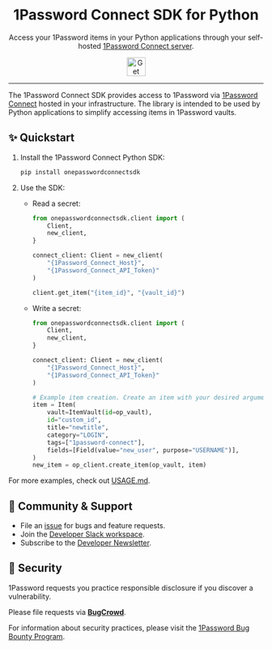 <!-- Image sourced from https://blog.1password.com/introducing-secrets-automation/ -->
<img alt="" role="img" src="https://blog.1password.com/posts/2021/secrets-automation-launch/header.svg"/>

<div align="center">
  <h1>1Password Connect SDK for Python</h1>
  <p>Access your 1Password items in your Python applications through your self-hosted <a href="https://developer.1password.com/docs/connect">1Password Connect server</a>.</p>
  <a href="link/to/dev-portal">
    <img alt="Get started" src="https://user-images.githubusercontent.com/45081667/226940040-16d3684b-60f4-4d95-adb2-5757a8f1bc15.png" height="37"/>
  </a>
</div>

---

The 1Password Connect SDK provides access to 1Password via [1Password Connect](https://developer.1password.com/docs/connect) hosted in your infrastructure. The library is intended to be used by Python applications to simplify accessing items in 1Password vaults.

## ✨ Quickstart

1. Install the 1Password Connect Python SDK:

   ```sh
   pip install onepasswordconnectsdk
   ```

2. Use the SDK:

   - Read a secret:

     ```python
     from onepasswordconnectsdk.client import (
         Client,
         new_client,
     }

     connect_client: Client = new_client(
         "{1Password_Connect_Host}",
         "{1Password_Connect_API_Token}"
     )

     client.get_item("{item_id}", "{vault_id}")
     ```

   - Write a secret:

     ```python
     from onepasswordconnectsdk.client import (
         Client,
         new_client,
     }

     connect_client: Client = new_client(
         "{1Password_Connect_Host}",
         "{1Password_Connect_API_Token}"
     )

     # Example item creation. Create an item with your desired arguments.
     item = Item(
         vault=ItemVault(id=op_vault),
         id="custom_id",
         title="newtitle",
         category="LOGIN",
         tags=["1password-connect"],
         fields=[Field(value="new_user", purpose="USERNAME")],
     )
     new_item = op_client.create_item(op_vault, item)
     ```

For more examples, check out [USAGE.md](USAGE.md).

## 💙 Community & Support

- File an [issue](https://github.com/1Password/connect-sdk-python/issues) for bugs and feature requests.
- Join the [Developer Slack workspace](https://join.slack.com/t/1password-devs/shared_invite/zt-1halo11ps-6o9pEv96xZ3LtX_VE0fJQA).
- Subscribe to the [Developer Newsletter](https://1password.com/dev-subscribe/).

## 🔐 Security

1Password requests you practice responsible disclosure if you discover a vulnerability.

Please file requests via [**BugCrowd**](https://bugcrowd.com/agilebits).

For information about security practices, please visit the [1Password Bug Bounty Program](https://bugcrowd.com/agilebits).

<!-- # 1Password Connect Python SDK

[![Python](https://img.shields.io/badge/python-3.7%20%7C%203.8%20%7C%203.9-blue)](https://www.python.org)
[![PyPI version](https://badge.fury.io/py/onepasswordconnectsdk.svg)](https://badge.fury.io/py/onepasswordconnectsdk)
![CI](https://github.com/1Password/connect-sdk-python/workflows/Test/badge.svg)
[![License](https://img.shields.io/badge/license-MIT-blue.svg)](https://en.wikipedia.org/wiki/MIT_License)
[![codecov](https://codecov.io/gh/1Password/connect-sdk-python/branch/main/graph/badge.svg?token=VBPCH0CU2E)](https://codecov.io/gh/1Password/connect-sdk-python)

The 1Password Connect SDK provides access to 1Password via [1Password Connect](https://support.1password.com/secrets-automation/) hosted in your infrastructure. The library is intended to be used by Python applications to simplify accessing items in 1Password vaults.

## Prerequisites

- [1Password Connect](https://support.1password.com/secrets-automation/#step-2-deploy-a-1password-connect-server) deployed in your infrastructure
## Installation

To install the 1Password Connect Python SDK:
```bash
$ pip install onepasswordconnectsdk
```

To install a specific release of the 1Password Connect Python SDK:
```bash
$ pip install onepasswordconnectsdk==1.0.1
```

## Usage

**Import 1Password Connect Python SDK**

```python
import onepasswordconnectsdk
```

**Environment Variables**

- **OP_CONNECT_TOKEN** – The token to be used to authenticate with the 1Password Connect API.
- **OP_CONNECT_HOST** - The hostname of the 1Password Connect API.
  Possible values include:
    - `http(s)://connect-api:8080` if the Connect server is running in the same Kubernetes cluster as your application.
    - `http://localhost:8080` if the Connect server is running in Docker on the same host.
    - `http(s)://<ip>:8080` or `http(s)://<hostname>:8080` if the Connect server is running on another host.
- **OP_VAULT** - The default vault to fetch items from if not specified.

**Create a Client**

There are two methods available for creating a client:

- `new_client_from_environment`: Builds a new client for interacting with 1Password Connect using the `OP_CONNECT_TOKEN` and `OP_CONNECT_HOST` *environment variables*.
- `new_client`: Builds a new client for interacting with 1Password Connect. Accepts the hostname of 1Password Connect and the API token generated for the application.

```python
from onepasswordconnectsdk.client import (
    Client,
    new_client_from_environment,
    new_client
)

# creating client using OP_CONNECT_TOKEN and OP_CONNECT_HOST environment variables
client_from_env: Client = new_client_from_environment()

# creates a client by supplying hostname and 1Password Connect API token
client_from_token: Client = new_client(
    "{1Password_Connect_Host}",
    "{1Password_Connect_API_Token}")
```

**Get Item**

Get a specific item by item and vault ids:

```python
client.get_item("{item_id}", "{vault_id}")
```

**Get Item By Title**

Get a specific item by item title and vault id:

```python
client.get_item_by_title("{item_title}", "{vault_id}")
```

**Get All Items**

Get a summarized list of all items for a specified vault:

```python
client.get_items("{vault_id}")
```

**Delete Item**

Delete an item by item and vault ids:

```python
client.delete_item("{item_id}", "{vault_id}")
```

**Create Item**

Create an item in a specified vault:

```python
from onepasswordconnectsdk.models import (ItemVault, Field)

# Example item creation. Create an item with your desired arguments.
item = onepasswordconnectsdk.models.Item(vault=ItemVault(id="av223f76ydutdngislnkbz6z5u"),
                                      id="kp2td65r4wbuhocwhhijpdbfqq",
                                      title="newtitle",
                                      category="LOGIN",
                                      tags=["1password-connect"],
                                      fields=[Field(value="new_user",
                                                                  purpose="USERNAME")],
                                      )
client.create_item("{vault_id}", item)
```

**Update Item**

Update the item identified by the specified item and vault ids. The existing item will be overwritten with the newly supplied item.

```python
from onepasswordconnectsdk.models import (ItemVault, Field)

# Example item creation. Create an item with your desired arguments.
item = onepasswordconnectsdk.models.Item(vault=ItemVault(id="av223f76ydutdngislnkbz6z5u"),
                                      id="kp2td65r4wbuhocwhhijpdbfqq",
                                      title="newtitle",
                                      category="LOGIN",
                                      tags=["1password-connect"],
                                      fields=[Field(value="new_user",
                                                                  purpose="USERNAME")],
                                      )
client.update_item("{item_id}", "{vault_id}", item)
```

**Get Specific Vault**

Get a vault by vault id:

```python
client.get_vault("{vault_id}")
```

**Get Vaults**

Retrieve all vaults available to the service account:

```python
client.get_vaults()
```

**List Files**
List summary information on all files stored in a given item, including file ids.

```python
client.get_files("{item_id}", "{vault_id}")
```

**Get File Details**

Get details on a specific file.

```python
client.get_file("{file_id}", "{item_id}", "{vault_id}")
```

**Download File**

Returns the contents of a given file.

```python
client.download_file("{file_id}", "{item_id}", "{vault_id}", "{content_path}")
```

**Load Configuration**

Users can create `classes` or `dicts` that describe fields they wish to get the values from in 1Password. Two convienience methods are provided that will handle the fetching of values for these fields:

- **load_dict**: Takes a dictionary with keys specifying the user desired naming scheme of the values to return. Each key's value is a dictionary that includes information on where to find the item field value in 1Password. This returns a dictionary of user specified keys with values retrieved from 1Password
- **load**: Takes an object with class attributes annotated with tags describing where to find desired fields in 1Password. Manipulates given object and fills attributes in with 1Password item field values.

```python
# example dict configuration for onepasswordconnectsdk.load_dict(client, CONFIG)
CONFIG = {
    "server": {
        "opitem": "My database item",
        "opfield": "specific_section.hostname",
        "opvault": "some_vault_id",
    },
    "database": {
        "opitem": "My database item",
        "opfield": ".database",
    },
    "username": {
        "opitem": "My database item",
        "opfield": ".username",
    },
    "password": {
        "opitem": "My database item",
        "opfield": ".password",
    },
}

values_dict = onepasswordconnectsdk.load_dict(client, CONFIG)
```

```python
# example class configuration for onepasswordconnectsdk.load(client, CONFIG)
class Config:
    server: 'opitem:"My database item" opvault:some_vault_id opfield:specific_section.hostname' = None
    database: 'opitem:"My database item" opfield:.database' = None
    username: 'opitem:"My database item" opfield:.username' = None
    password: 'opitem:"My database item" opfield:.password' = None

CONFIG = Config()

values_object = onepasswordconnectsdk.load(client, CONFIG)
```

## Development

**Testing**

```bash
make test
```

## Security

1Password requests you practice responsible disclosure if you discover a vulnerability.

Please file requests via [**BugCrowd**](https://bugcrowd.com/agilebits).

For information about security practices, please visit our [Security homepage](https://bugcrowd.com/agilebits).

-->
